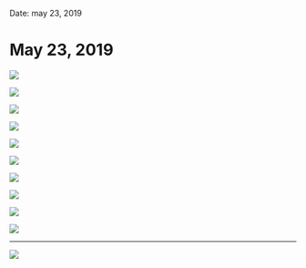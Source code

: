 
Date: may 23, 2019

# May 23, 2019

![](https://i.imgur.com/ll9Q1pV.png)

![](https://i.imgur.com/vL1trfm.png)

![](https://i.imgur.com/qYqxx1S.png)

![](https://i.imgur.com/swkgSjU.png)

![](https://i.imgur.com/qXbwQPY.png)

![](https://i.imgur.com/BPMFASw.png)

![](https://i.imgur.com/hGq9dTz.png)

![](https://i.imgur.com/V2eDXcB.png)

![](https://i.imgur.com/ihbJwFM.png)

![](https://i.imgur.com/EUJKXUi.png)

---- 

![](https://i.imgur.com/LHvwulb.jpg)
